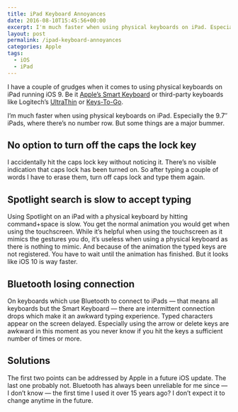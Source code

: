 ```yaml
---
title: iPad Keyboard Annoyances
date: 2016-08-10T15:45:56+00:00
excerpt: I'm much faster when using physical keyboards on iPad. Especially the 9.7" iPads, where there's no number row. But some things are annoying.
layout: post
permalink: /ipad-keyboard-annoyances
categories: Apple
tags:
  - iOS
  - iPad
---
```

I have a couple of grudges when it comes to using physical keyboards on iPad running iOS 9. Be it [Apple’s Smart Keyboard](https://www.apple.com/smart-keyboard/) or third-party keyboards like Logitech’s [UltraThin](https://web.archive.org/web/20170729194041/https://www.logitech.com/en-us/product/ultrathin-keyboard-ipad) or [Keys-To-Go](https://www.logitech.com/en-us/product/keys-to-go).

I’m much faster when using physical keyboards on iPad. Especially the 9.7″ iPads, where there’s no number row. But some things are a major bummer.

## No option to turn off the caps the lock key

I accidentally hit the caps lock key without noticing it. There’s no visible indication that caps lock has been turned on. So after typing a couple of words I have to erase them, turn off caps lock and type them again.

## Spotlight search is slow to accept typing

Using Spotlight on an iPad with a physical keyboard by hitting command+space is slow. You get the normal animation you would get when using the touchscreen. While it’s helpful when using the touchscreen as it mimics the gestures you do, it’s useless when using a physical keyboard as there is nothing to mimic. And because of the animation the typed keys are not registered. You have to wait until the animation has finished. But it looks like iOS 10 is way faster.

## Bluetooth losing connection

On keyboards which use Bluetooth to connect to iPads — that means all keyboards but the Smart Keyboard — there are intermittent connection drops which make it an awkward typing experience. Typed characters appear on the screen delayed. Especially using the arrow or delete keys are awkward in this moment as you never know if you hit the keys a sufficient number of times or more.

## Solutions

The first two points can be addressed by Apple in a future iOS update. The last one probably not. Bluetooth has always been unreliable for me since — I don’t know — the first time I used it over 15 years ago? I don’t expect it to change anytime in the future.